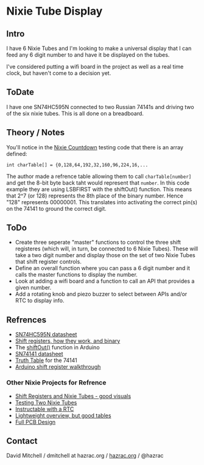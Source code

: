 # Nixie Tube Display
## Intro
I have 6 Nixie Tubes and I'm looking to make a universal display that I can feed any 6 digit number to and have it be displayed on the tubes.

I've considered putting a wifi board in the project as well as a real time clock, but haven't come to a decision yet.

## ToDate
I have one SN74HC595N connected to two Russian 74141s and driving two of the six nixie tubes.  This is all done on a breadboard.

## Theory / Notes
You'll notice in the [Nixie Countdown](https://github.com/hazrac/Arduino_Projects/blob/master/Nixie/Nixie_coutdown/Nixie_coutdown.ino) testing code that there is an array defined:
 
```int charTable[] = {0,128,64,192,32,160,96,224,16,...```

The author made a refrence table allowing them to call ```charTable[number]``` and get the 8-bit byte back taht would represent that ```number```. In this code example they are using LSBFIRST with the shiftOut() function.  This means that 2^7 (or 128) represents the 8th place of the binary number. Hence "128" represents 00000001.  This translates into activating the correct pin(s) on the 74141 to ground the correct digit.

## ToDo
* Create three seperate "master" functions to control the three shift registeres (which will, in turn, be connected to 6 Nixie Tubes). These will take a two digit number and display those on the set of two Nixie Tubes that shift register controls.
* Define an overall function where you can pass a 6 digit number and it calls the master functions to display the number.
* Look at adding a wifi board and a function to call an API that provides a given number.
* Add a rotating knob and piezo buzzer to select between APIs and/or RTC to display info.

## Refrences
* [SN74HC595N datasheet](http://www.ti.com/lit/ds/symlink/sn74hc595.pdf)
* [Shift registers, how they work, and binary](http://www.cs.uregina.ca/Links/class-info/207/Lab8/)
* The [shiftOut()](https://www.arduino.cc/reference/en/language/functions/advanced-io/shiftout/) function in Arduino
* [SN74141 datasheet](https://neon1.net/nixieclock/sn74141.pdf)
* [Truth Table](http://g3ynh.info/digrdout/74141.html) for the 74141
* [Arduino shift register walkthrough](https://www.arduino.cc/en/tutorial/ShiftOut)

### Other Nixie Projects for Refrence
* [Shift Registers and Nixie Tubes - good visuals](http://jafrog.com/2014/08/30/testing-a-shift-register.html)
* [Testing Two Nixie Tubes](http://www.instructables.com/id/Driving-two-Nixie-tubes-with-an-Arduino-via-a-shif/)
* [Instructable with a RTC](http://www.instructables.com/id/Arduino-Nixie-Clock-for-Absolute-Beginners/)
* [Lightweight overview, but good tables](https://idyl.io/arduino/how-to/control-a-nixie-tube-with-arduino/)
* [Full PCB Design](http://www.instructables.com/id/simple-user-adjustable-DIY-Nixie-Clock/)

## Contact
David Mitchell / dmitchell at hazrac.org / [hazrac.org](http://www.hazrac.org) / @hazrac
